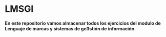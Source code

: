 # LMSGI
**En este repositorio vamos almacenar todos los ejercicios del modulo de Lenguaje de marcas y sistemas de ge3stión de información.**
